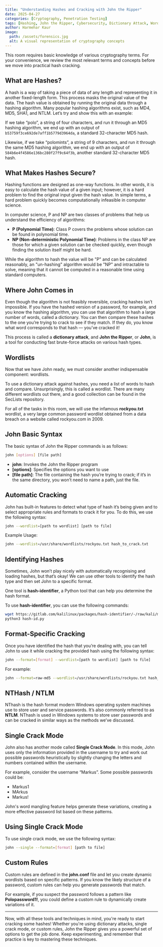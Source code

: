 ```yaml
---
title: "Understanding Hashes and Cracking with John the Ripper"
date: 2025-04-27
categories: [Cryptography, Penetration Testing]
tags: [Hashing, John the Ripper, Cybersecurity, Dictionary Attack, Wordlist]
author: Harmehar Kaur
image:
  path: /assets/forensics.jpg
  alt: A visual representation of cryptography concepts
---
```


This room requires basic knowledge of various cryptography terms. For your convenience, we review the most relevant terms and concepts before we move into practical hash cracking.

## What are Hashes?

A hash is a way of taking a piece of data of any length and representing it in another fixed-length form. This process masks the original value of the data. The hash value is obtained by running the original data through a hashing algorithm. Many popular hashing algorithms exist, such as MD4, MD5, SHA1, and NTLM. Let’s try and show this with an example:

If we take “polo”, a string of four characters, and run it through an MD5 hashing algorithm, we end up with an output of `b53759f3ce692de7aff1b5779d3964da`, a standard 32-character MD5 hash.

Likewise, if we take “polomints”, a string of 9 characters, and run it through the same MD5 hashing algorithm, we end up with an output of `584b6e4f4586e136bc280f27f9c64f3b`, another standard 32-character MD5 hash.

## What Makes Hashes Secure?

Hashing functions are designed as one-way functions. In other words, it is easy to calculate the hash value of a given input; however, it is a hard problem to find the original input given the hash value. In simple terms, a hard problem quickly becomes computationally infeasible in computer science.

In computer science, P and NP are two classes of problems that help us understand the efficiency of algorithms:

- **P (Polynomial Time)**: Class P covers the problems whose solution can be found in polynomial time.
- **NP (Non-deterministic Polynomial Time)**: Problems in the class NP are those for which a given solution can be checked quickly, even though finding the solution itself might be hard.

While the algorithm to hash the value will be "P" and can be calculated reasonably, an "un-hashing" algorithm would be "NP" and intractable to solve, meaning that it cannot be computed in a reasonable time using standard computers.

## Where John Comes in

Even though the algorithm is not feasibly reversible, cracking hashes isn’t impossible. If you have the hashed version of a password, for example, and you know the hashing algorithm, you can use that algorithm to hash a large number of words, called a dictionary. You can then compare these hashes to the one you’re trying to crack to see if they match. If they do, you know what word corresponds to that hash — you’ve cracked it!

This process is called a **dictionary attack**, and **John the Ripper**, or **John**, is a tool for conducting fast brute-force attacks on various hash types.

## Wordlists

Now that we have John ready, we must consider another indispensable component: wordlists.

To use a dictionary attack against hashes, you need a list of words to hash and compare. Unsurprisingly, this is called a wordlist. There are many different wordlists out there, and a good collection can be found in the SecLists repository.

For all of the tasks in this room, we will use the infamous **rockyou.txt** wordlist, a very large common password wordlist obtained from a data breach on a website called rockyou.com in 2009.

## John Basic Syntax

The basic syntax of John the Ripper commands is as follows:

```bash
john [options] [file path]
```

- **john**: Invokes the John the Ripper program
- **[options]**: Specifies the options you want to use
- **[file path]**: The file containing the hash you’re trying to crack; if it’s in the same directory, you won’t need to name a path, just the file.

## Automatic Cracking

John has built-in features to detect what type of hash it’s being given and to select appropriate rules and formats to crack it for you. To do this, we use the following syntax:

```bash
john --wordlist=[path to wordlist] [path to file]
```

Example Usage:

```bash
john --wordlist=/usr/share/wordlists/rockyou.txt hash_to_crack.txt
```

## Identifying Hashes

Sometimes, John won’t play nicely with automatically recognising and loading hashes, but that’s okay! We can use other tools to identify the hash type and then set John to a specific format.

One tool is **hash-identifier**, a Python tool that can help you determine the hash format.

To use **hash-identifier**, you can use the following commands:

```bash
wget https://gitlab.com/kalilinux/packages/hash-identifier/-/raw/kali/master/hash-id.py
python3 hash-id.py
```

## Format-Specific Cracking

Once you have identified the hash that you’re dealing with, you can tell John to use it while cracking the provided hash using the following syntax:

```bash
john --format=[format] --wordlist=[path to wordlist] [path to file]
```

For example:

```bash
john --format=raw-md5 --wordlist=/usr/share/wordlists/rockyou.txt hash_to_crack.txt
```

## NTHash / NTLM

NThash is the hash format modern Windows operating system machines use to store user and service passwords. It’s also commonly referred to as **NTLM**. NThash is used in Windows systems to store user passwords and can be cracked in similar ways as the methods we’ve discussed.

## Single Crack Mode

John also has another mode called **Single Crack Mode**. In this mode, John uses only the information provided in the username to try and work out possible passwords heuristically by slightly changing the letters and numbers contained within the username.

For example, consider the username “Markus”. Some possible passwords could be:

- Markus1
- MArkus
- Markus!

John's word mangling feature helps generate these variations, creating a more effective password list based on these patterns.

## Using Single Crack Mode

To use single crack mode, we use the following syntax:

```bash
john --single --format=[format] [path to file]
```

## Custom Rules

Custom rules are defined in the **john.conf** file and let you create dynamic wordlists based on specific patterns. If you know the likely structure of a password, custom rules can help you generate passwords that match.

For example, if you suspect the password follows a pattern like **Polopassword1!**, you could define a custom rule to dynamically create variations of it.

---

Now, with all these tools and techniques in mind, you're ready to start cracking some hashes! Whether you're using dictionary attacks, single crack mode, or custom rules, John the Ripper gives you a powerful set of options to get the job done. Keep experimenting, and remember that practice is key to mastering these techniques.
